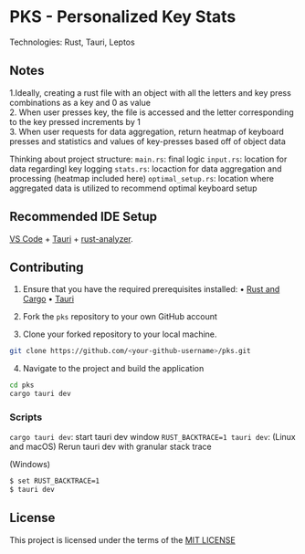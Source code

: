 # PKS - Personalized Key Stats

Technologies: Rust, Tauri, Leptos

## Notes

1.Ideally, creating a rust file with an object with all the letters and key press combinations as a key and 0 as value  
2. When user presses key, the file is accessed and the letter corresponding to the key pressed increments by 1  
3. When user requests for data aggregation, return heatmap of keyboard presses and statistics and values of key-presses based off of object data

Thinking about project structure:
`main.rs`: final logic
`input.rs`: location for data regardingl key logging
`stats.rs`: locaction for data aggregation and processing (heatmap included here)
`optimal_setup.rs`: location where aggregated data is utilized to recommend optimal keyboard setup

## Recommended IDE Setup

[VS Code](https://code.visualstudio.com/) + [Tauri](https://marketplace.visualstudio.com/items?itemName=tauri-apps.tauri-vscode) + [rust-analyzer](https://marketplace.visualstudio.com/items?itemName=rust-lang.rust-analyzer).

## Contributing

1. Ensure that you have the required prerequisites installed:
   • [Rust and Cargo](https://www.rust-lang.org/tools/install)
   • [Tauri](https://tauri.app/v1/guides/getting-started/prerequisites/)

2. Fork the `pks` repository to your own GitHub account
3. Clone your forked repository to your local machine.

```bash
git clone https://github.com/<your-github-username>/pks.git
```

4. Navigate to the project and build the application

```bash
cd pks
cargo tauri dev
```

### Scripts

`cargo tauri dev`: start tauri dev window
`RUST_BACKTRACE=1 tauri dev`: (Linux and macOS) Rerun tauri dev with granular stack trace

(Windows)

```bash
$ set RUST_BACKTRACE=1
$ tauri dev
```

## License

This project is licensed under the terms of the [MIT LICENSE](./LICENSE)
